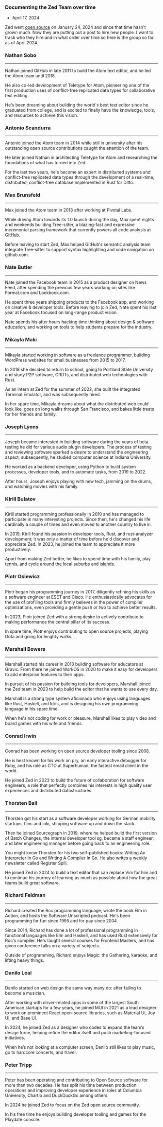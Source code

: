 


### Documenting the Zed Team over time

- April 17, 2024

Zed went [open source](https://zed.dev/blog/zed-is-now-open-source) on January 24, 2024 and since that time hasn't grown much.  Now they are putting out a post to hire new people.  I want to track who
they hire and in what order over time so here is the group so far as of April 2024.

### Nathan Sobo
---
Nathan joined GitHub in late 2011 to build the Atom text editor, and he led the Atom team until 2018.

He also co-led development of Teletype for Atom, pioneering one of the first production uses of conflict-free replicated data types for collaborative text editing.

He's been dreaming about building the world's best text editor since he graduated from college, and is excited to finally have the knowledge, tools, and resources to achieve this vision.

### Antonio Scandurra
---
Antonio joined the Atom team in 2014 while still in university after his outstanding open source contributions caught the attention of the team.

He later joined Nathan in architecting Teletype for Atom and researching the foundations of what has turned into Zed.

For the last two years, he's become an expert in distributed systems and conflict-free replicated data types through the development of a real-time, distributed, conflict-free database implemented in Rust for Ditto.

### Max Brunsfeld
---
Max joined the Atom team in 2013 after working at Pivotal Labs.

While driving Atom towards its 1.0 launch during the day, Max spent nights and weekends building Tree-sitter, a blazing-fast and expressive incremental parsing framework that currently powers all code analysis at GitHub.

Before leaving to start Zed, Max helped GitHub's semantic analysis team integrate Tree-sitter to support syntax highlighting and code navigation on github.com.

### Nate Butler
---
Nate joined the Facebook team in 2015 as a product designer on News Feed, after spending the previous few years working on sites like Format.com and Lookbook.com.

He spent three years shipping products to the Facebook app, and working on creative & developer tools. Before leaving to join Zed, Nate spent his last year at Facebook focused on long-range product vision.

Nate spends his after hours hacking time thinking about design & software education, and working on tools to help students prepare for the industry.

### Mikayla Maki
---
Mikayla started working in software as a freelance programmer, building WordPress websites for small businesses from 2015 to 2017.

In 2018 she decided to return to school, going to Portland State University and study P2P software, CRDTs, and distributed web technologies with Rust.

As an intern at Zed for the summer of 2022, she built the integrated Terminal Emulator, and was subsequently hired.

In her spare time, Mikayla dreams about what the distributed web could look like, goes on long walks through San Francisco, and bakes little treats for her friends and family.

### Joseph Lyons
---
Joseph became interested in building software during the years of beta testing he did for various audio plugin developers. The process of testing and reviewing software sparked a desire to understand the engineering aspect; subsequently, he studied computer science at Indiana University.

He worked as a backend developer, using Python to build system processes, developer tools, and to automate tasks, from 2019 to 2022.

After hours, Joseph enjoys playing with new tech, jamming on the drums, and watching movies with his family.

### Kirill Bulatov
---
Kirill started programming professionally in 2010 and has managed to participate in many interesting projects. Since then, he's changed his life cardinally a couple of times and even moved to another country to live in.

In 2019, Kirill found his passion in developer tools, Rust, and rust-analyzer development; it was only a matter of time before he'd discover and appreciate Zed. In 2023, he joined the team to appreciate it more productively.

Apart from making Zed better, he likes to spend time with his family, play tennis, and cycle around the local suburbs and islands.

### Piotr Osiewicz
---
Piotr began his programming journey in 2017, diligently refining his skills as a software engineer at ESET and Cisco. He enthusiastically advocates for the use of profiling tools and firmly believes in the power of compiler optimizations, even providing a gentle push or two to achieve better results.

In 2023, Piotr joined Zed with a strong desire to actively contribute to making performance the central pillar of its success.

In spare time, Piotr enjoys contributing to open source projects, playing Dota and going for lenghty walks.

### Marshall Bowers
---
Marshall started his career in 2013 building software for educators at Gravic. From there he joined WorkOS in 2020 to make it easy for developers to add enterprise features to their apps.

In pursuit of his passion for building tools for developers, Marshall joined the Zed team in 2023 to help build the editor that he wants to use every day.

Marshall is a strong type system aficionado who enjoys using languages like Rust, Haskell, and Idris, and is designing his own programming language in his spare time.

When he's not coding for work or pleasure, Marshall likes to play video and board games with his wife and friends.

### Conrad Irwin
---
Conrad has been working on open source developer tooling since 2008.

He is best known for his work on pry, an early interactive debugger for Ruby, and his role as CTO at Superhuman, the fastest email client in the world.

He joined Zed in 2023 to build the future of collaboration for software engineers, a role that perfectly combines his interests in high quality user experiences and distributed datastructures.

### Thorsten Ball
---
Thorsten got his start as a software developer working for German mobility startups, flinc and ioki, shipping software up and down the stack.

Then he joined Sourcegraph in 2019, where he helped build the first version of Batch Changes, the internal developer tool sg, became a staff engineer, and later engineering manager before going back to an engineering role.

You might know Thorsten for his two self-published books: Writing An Interpreter In Go and Writing A Compiler In Go. He also writes a weekly newsletter called Register Spill.

He joined Zed in 2024 to build a text editor that can replace Vim for him and to continue his journey of learning as much as possible about how the great teams build great software.

### Richard Feldman
---
Richard created the Roc programming language, wrote the book Elm in Action, and hosts the Software Unscripted podcast. He's been programming for fun since 1995 and for pay since 2004.

Since 2014, Richard has done a lot of professional programming in functional languages like Elm and Haskell, and has used Rust extensively for Roc's compiler. He's taught several courses for Frontend Masters, and has given conference talks on a variety of subjects.

Outside of programming, Richard enjoys Magic: the Gathering, karaoke, and lifting heavy things.

### Danilo Leal
---
Danilo started on web design the same way many do: after failing to become a musician.

After working with driver-related apps in some of the largest South American startups for a few years, he joined MUI in 2021 as a lead designer to work on prominent React open-source libraries, such as Material UI, Joy UI, and Base UI.

In 2024, he joined Zed as a designer who codes to expand the team’s design force, helping refine the editor itself and push marketing-focused initiatives.

When he’s not looking at a computer screen, Danilo still likes to play music, go to hardcore concerts, and travel.

### Peter Tripp
---
Peter has been operating and contributing to Open Source software for more than two decades. He has split his time between production operations and improving developer experience in roles at Columbia University, Chartio and DuckDuckGo among others.

In 2024 he joined Zed to focus on the Zed open source community.

In his free time he enjoys building developer tooling and games for the Playdate console.
